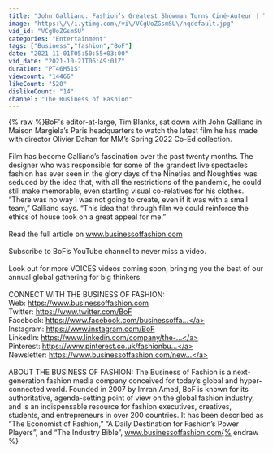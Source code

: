 ```yaml
---
title: "John Galliano: Fashion’s Greatest Showman Turns Ciné-Auteur | The Business of Fashion"
image: "https:\/\/i.ytimg.com\/vi\/VCgUoZGsmSU\/hqdefault.jpg"
vid_id: "VCgUoZGsmSU"
categories: "Entertainment"
tags: ["Business","fashion","BoF"]
date: "2021-11-01T05:50:55+03:00"
vid_date: "2021-10-21T06:49:01Z"
duration: "PT46M51S"
viewcount: "14466"
likeCount: "520"
dislikeCount: "14"
channel: "The Business of Fashion"
---
```

{% raw %}BoF's editor-at-large, Tim Blanks, sat down with John Galliano in Maison Margiela’s Paris headquarters to watch the latest film he has made with director Olivier Dahan for MM’s Spring 2022 Co-Ed collection. <br /><br />Film has become Galliano’s fascination over the past twenty months.  The designer who was responsible for some of the grandest live spectacles fashion has ever seen in the glory days of the Nineties and Noughties was seduced by the idea that, with all the restrictions of the pandemic, he could still make memorable, even startling visual co-relatives for his clothes.  “There was no way I was not going to create, even if it was with a small team,” Galliano says. “This idea that through film we could reinforce the ethics of house took on a great appeal for me.”  <br /><br />Read the full article on www.businessoffashion.com <br /><br />Subscribe to BoF’s YouTube channel to never miss a video.<br /><br />Look out for more VOICES videos coming soon, bringing you the best of our annual global gathering for big thinkers. <br /><br />CONNECT WITH THE BUSINESS OF FASHION: <br />Web: <a rel="nofollow" target="blank" href="https://www.businessoffashion.com">https://www.businessoffashion.com</a> <br />Twitter: <a rel="nofollow" target="blank" href="https://www.twitter.com/BoF">https://www.twitter.com/BoF</a> <br />Facebook: <a rel="nofollow" target="blank" href="https://www.facebook.com/businessoffa...">https://www.facebook.com/businessoffa...</a><br />Instagram: <a rel="nofollow" target="blank" href="https://www.instagram.com/BoF">https://www.instagram.com/BoF</a> <br />LinkedIn: <a rel="nofollow" target="blank" href="https://www.linkedin.com/company/the-...">https://www.linkedin.com/company/the-...</a><br />Pinterest: <a rel="nofollow" target="blank" href="https://www.pinterest.co.uk/fashionbu...">https://www.pinterest.co.uk/fashionbu...</a><br />Newsletter: <a rel="nofollow" target="blank" href="https://www.businessoffashion.com/new...">https://www.businessoffashion.com/new...</a><br /><br />ABOUT THE BUSINESS OF FASHION: The Business of Fashion is a next-generation fashion media company conceived for today’s global and hyper-connected world. Founded in 2007 by Imran Amed, BoF is known for its authoritative, agenda-setting point of view on the global fashion industry, and is an indispensable resource for fashion executives, creatives, students, and entrepreneurs in over 200 countries. It has been described as “The Economist of Fashion,” “A Daily Destination for Fashion’s Power Players”, and “The Industry Bible”, www.businessoffashion.com{% endraw %}
